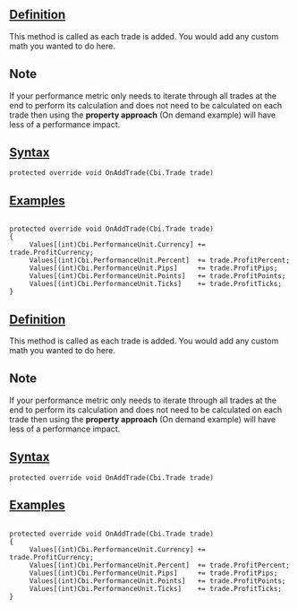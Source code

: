 ## [Definition](https://developer.ninjatrader.com/docs/desktop/onaddtrade\#definition)

This method is called as each trade is added. You would add any custom math you wanted to do here.

## Note

If your performance metric only needs to iterate through all trades at the end to perform its calculation and does not need to be calculated on each trade then using the **property approach** (On demand example) will have less of a performance impact.

## [Syntax](https://developer.ninjatrader.com/docs/desktop/onaddtrade\#syntax)

`protected override void OnAddTrade(Cbi.Trade trade)`

## [Examples](https://developer.ninjatrader.com/docs/desktop/onaddtrade\#examples)

```jsx-150469391 csharp

protected override void OnAddTrade(Cbi.Trade trade)
{
     Values[(int)Cbi.PerformanceUnit.Currency] += trade.ProfitCurrency;
     Values[(int)Cbi.PerformanceUnit.Percent]  += trade.ProfitPercent;
     Values[(int)Cbi.PerformanceUnit.Pips]     += trade.ProfitPips;
     Values[(int)Cbi.PerformanceUnit.Points]   += trade.ProfitPoints;
     Values[(int)Cbi.PerformanceUnit.Ticks]    += trade.ProfitTicks;
}

```

## [Definition](https://developer.ninjatrader.com/docs/desktop/onaddtrade\#definition)

This method is called as each trade is added. You would add any custom math you wanted to do here.

## Note

If your performance metric only needs to iterate through all trades at the end to perform its calculation and does not need to be calculated on each trade then using the **property approach** (On demand example) will have less of a performance impact.

## [Syntax](https://developer.ninjatrader.com/docs/desktop/onaddtrade\#syntax)

`protected override void OnAddTrade(Cbi.Trade trade)`

## [Examples](https://developer.ninjatrader.com/docs/desktop/onaddtrade\#examples)

```jsx-150469391 csharp

protected override void OnAddTrade(Cbi.Trade trade)
{
     Values[(int)Cbi.PerformanceUnit.Currency] += trade.ProfitCurrency;
     Values[(int)Cbi.PerformanceUnit.Percent]  += trade.ProfitPercent;
     Values[(int)Cbi.PerformanceUnit.Pips]     += trade.ProfitPips;
     Values[(int)Cbi.PerformanceUnit.Points]   += trade.ProfitPoints;
     Values[(int)Cbi.PerformanceUnit.Ticks]    += trade.ProfitTicks;
}

```